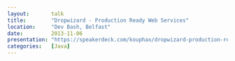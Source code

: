 ```yaml
---
layout:       talk
title:        "Dropwizard - Production Ready Web Services"
location:     "Dev Bash, Belfast"
date:         2013-11-06
presentation: "https://speakerdeck.com/kouphax/dropwizard-production-ready-web-services"
categories:   [Java]
---
```

